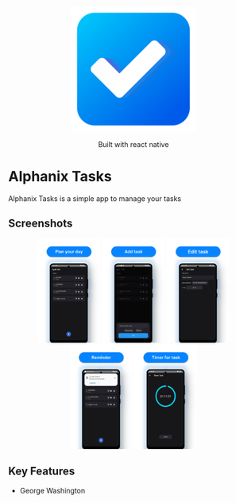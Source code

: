 
<div align="center" width="100%">
<img alt="Logo" src="https://github.com/AlphanixARB/AlphanixTasks/blob/e254e966f021e54d2825a3e24aa60a89ebffb332/asset/Logo.png" width=50% height=50%>
  <p>Built with react native</p>
</div>

# Alphanix Tasks

Alphanix Tasks is a simple app to manage your tasks


## Screenshots

<div align="center" width="100%">
  <img alt="Shows an illustrated sun in light mode and a moon with stars in dark mode." src="https://github.com/AlphanixARB/AlphanixTasks/blob/master/asset/Plan%20your%20day.png" width=25% height=25%>
  <img alt="Shows an illustrated sun in light mode and a moon with stars in dark mode." src="https://github.com/AlphanixARB/AlphanixTasks/blob/master/asset/Add%20task.png" width=25% height=25%>
  <img alt="Shows an illustrated sun in light mode and a moon with stars in dark mode." src="https://github.com/AlphanixARB/AlphanixTasks/blob/master/asset/Edit%20task.png" width=25% height=25%>
  <img alt="Shows an illustrated sun in light mode and a moon with stars in dark mode." src="https://github.com/AlphanixARB/AlphanixTasks/blob/master/asset/Reminder.png" width=25% height=25%>
  <img alt="Shows an illustrated sun in light mode and a moon with stars in dark mode." src="https://github.com/AlphanixARB/AlphanixTasks/blob/master/asset/Timer.png" width=25% height=25%>
 </div>
 
 ## Key Features
 
 - George Washington
